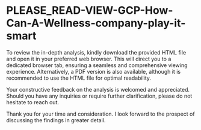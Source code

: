 # PLEASE_READ-VIEW-GCP-How-Can-A-Wellness-company-play-it-smart
To review the in-depth analysis, kindly download the provided HTML file and open it in your preferred web browser. This will direct you to a dedicated browser tab, ensuring a seamless and comprehensive viewing experience. Alternatively, a PDF version is also available, although it is recommended to use the HTML file for optimal readability.

Your constructive feedback on the analysis is welcomed and appreciated. Should you have any inquiries or require further clarification, please do not hesitate to reach out.

Thank you for your time and consideration. I look forward to the prospect of discussing the findings in greater detail.
